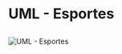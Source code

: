 #   UML - Esportes
##
![UML - Esportes](https://user-images.githubusercontent.com/113953361/214947788-33b68071-e841-42cf-aabe-f36c32f0281c.png)
